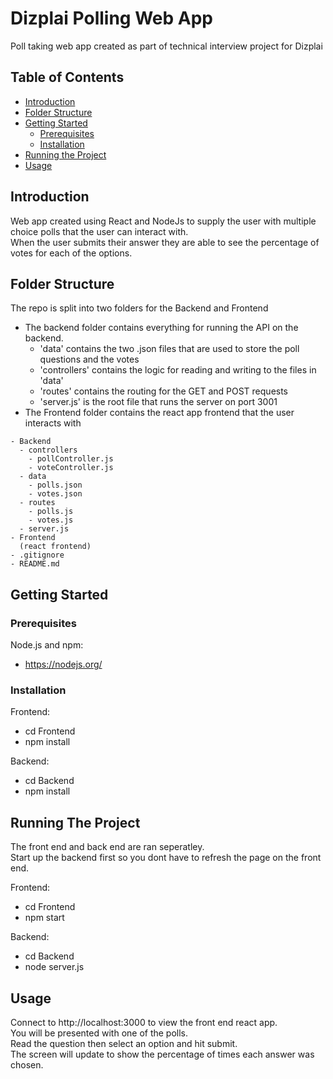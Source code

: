 # Dizplai Polling Web App

Poll taking web app created as part of technical interview project for Dizplai

## Table of Contents

- [Introduction](#introduction)
- [Folder Structure](#folder-structure)
- [Getting Started](#getting-started)
  - [Prerequisites](#prerequisites)
  - [Installation](#installation)
- [Running the Project](#running-the-project)
- [Usage](#usage)

## Introduction

Web app created using React and NodeJs to supply the user with multiple choice polls that the user can interact with.  
When the user submits their answer they are able to see the percentage of votes for each of the options.

## Folder Structure

The repo is split into two folders for the Backend and Frontend

- The backend folder contains everything for running the API on the backend.
  - 'data' contains the two .json files that are used to store the poll questions and the votes
  - 'controllers' contains the logic for reading and writing to the files in 'data'
  - 'routes' contains the routing for the GET and POST requests
  - 'server.js' is the root file that runs the server on port 3001
- The Frontend folder contains the react app frontend that the user interacts with

```plaintext
- Backend
  - controllers
    - pollController.js
    - voteController.js
  - data
    - polls.json
    - votes.json
  - routes
    - polls.js
    - votes.js
  - server.js
- Frontend
  (react frontend)
- .gitignore
- README.md
```

## Getting Started

### Prerequisites

Node.js and npm:

- https://nodejs.org/

### Installation

Frontend:

- cd Frontend
- npm install

Backend:

- cd Backend
- npm install

## Running The Project

The front end and back end are ran seperatley.  
Start up the backend first so you dont have to refresh the page on the front end.

Frontend:

- cd Frontend
- npm start

Backend:

- cd Backend
- node server.js

## Usage

Connect to http://localhost:3000 to view the front end react app.  
You will be presented with one of the polls.  
Read the question then select an option and hit submit.  
The screen will update to show the percentage of times each answer was chosen.
